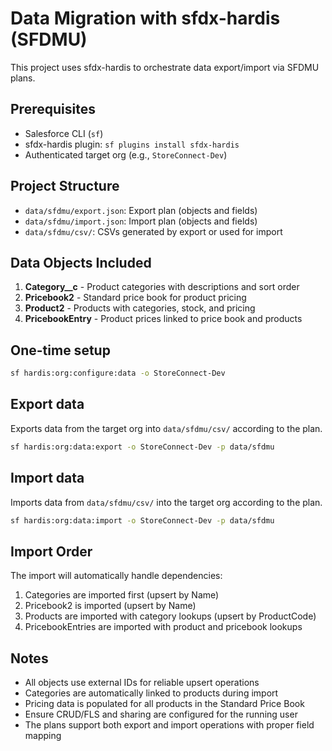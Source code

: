 # Data Migration with sfdx-hardis (SFDMU)

This project uses sfdx-hardis to orchestrate data export/import via SFDMU plans.

## Prerequisites
- Salesforce CLI (`sf`)
- sfdx-hardis plugin: `sf plugins install sfdx-hardis`
- Authenticated target org (e.g., `StoreConnect-Dev`)

## Project Structure
- `data/sfdmu/export.json`: Export plan (objects and fields)
- `data/sfdmu/import.json`: Import plan (objects and fields)
- `data/sfdmu/csv/`: CSVs generated by export or used for import

## Data Objects Included
1. **Category__c** - Product categories with descriptions and sort order
2. **Pricebook2** - Standard price book for product pricing
3. **Product2** - Products with categories, stock, and pricing
4. **PricebookEntry** - Product prices linked to price book and products

## One-time setup
```bash
sf hardis:org:configure:data -o StoreConnect-Dev
```

## Export data
Exports data from the target org into `data/sfdmu/csv/` according to the plan.
```bash
sf hardis:org:data:export -o StoreConnect-Dev -p data/sfdmu
```

## Import data
Imports data from `data/sfdmu/csv/` into the target org according to the plan.
```bash
sf hardis:org:data:import -o StoreConnect-Dev -p data/sfdmu
```

## Import Order
The import will automatically handle dependencies:
1. Categories are imported first (upsert by Name)
2. Pricebook2 is imported (upsert by Name)
3. Products are imported with category lookups (upsert by ProductCode)
4. PricebookEntries are imported with product and pricebook lookups

## Notes
- All objects use external IDs for reliable upsert operations
- Categories are automatically linked to products during import
- Pricing data is populated for all products in the Standard Price Book
- Ensure CRUD/FLS and sharing are configured for the running user
- The plans support both export and import operations with proper field mapping

